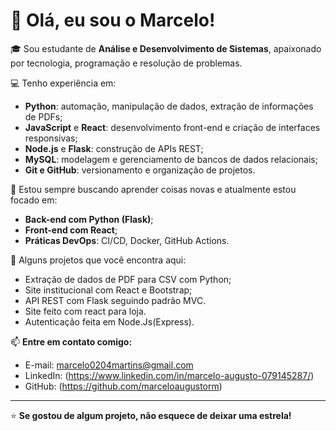 # 👋 Olá, eu sou o Marcelo!

🎓 Sou estudante de **Análise e Desenvolvimento de Sistemas**, apaixonado por tecnologia, programação e resolução de problemas.

💻 Tenho experiência em:
- **Python**: automação, manipulação de dados, extração de informações de PDFs;
- **JavaScript** e **React**: desenvolvimento front-end e criação de interfaces responsivas;
- **Node.js** e **Flask**: construção de APIs REST;
- **MySQL**: modelagem e gerenciamento de bancos de dados relacionais;
- **Git e GitHub**: versionamento e organização de projetos.

🚀 Estou sempre buscando aprender coisas novas e atualmente estou focado em:
- **Back-end com Python (Flask)**;
- **Front-end com React**;
- **Práticas DevOps**: CI/CD, Docker, GitHub Actions.

📝 Alguns projetos que você encontra aqui:
- Extração de dados de PDF para CSV com Python;
- Site institucional com React e Bootstrap;
- API REST com Flask seguindo padrão MVC.
- Site feito com react para loja.
- Autenticação feita em Node.Js(Express).
  

📫 **Entre em contato comigo:**
- E-mail: marcelo0204martins@gmail.com
- LinkedIn: (https://www.linkedin.com/in/marcelo-augusto-079145287/)
- GitHub: (https://github.com/marceloaugustorm)

---

⭐ **Se gostou de algum projeto, não esquece de deixar uma estrela!**
